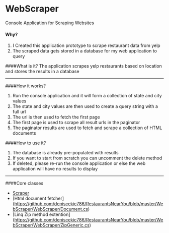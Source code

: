 # WebScraper
Console Application for Scraping Websites

#### Why?
1. I Created this application prototype to scrape restaurant data from yelp
2. The scraped data gets stored in a database for my web application to query


####What is it?
The application scrapes yelp restaurants based on location and stores the results in a database

---

####How it works? 
1. Run the console application and it will form a collection of state and city values
2. The state and city values are then used to create a query string with a full url
3. The url is then used to fetch the first page
4. The first page is used to scrape all result urls in the paginator
5. The paginator results are used to fetch and scrape a collection of HTML documents

####How to use it?
1. The database is already pre-populated with results
2. If you want to start from scratch you can uncomment the delete method
3. If deleted, please re-run the console application or else the web application will have no results to display

---
####Core classes
- [Scraper](https://github.com/deniscekic786/RestaurantsNearYou/blob/master/WebScraper/WebScraper/Scraper.cs)
- [Html document fetcher] (https://github.com/deniscekic786/RestaurantsNearYou/blob/master/WebScraper/WebScraper/Document.cs)
- [Linq Zip method extention] (https://github.com/deniscekic786/RestaurantsNearYou/blob/master/WebScraper/WebScraper/ZipGeneric.cs)



